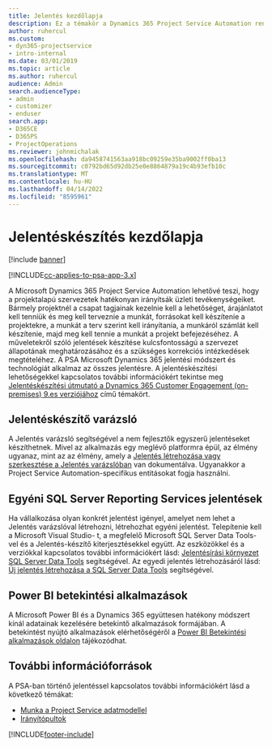 ```yaml
---
title: Jelentés kezdőlapja
description: Ez a témakör a Dynamics 365 Project Service Automation rendszerben történő jelentések leírását tartalmazza.
author: ruhercul
ms.custom:
- dyn365-projectservice
- intro-internal
ms.date: 03/01/2019
ms.topic: article
ms.author: ruhercul
audience: Admin
search.audienceType:
- admin
- customizer
- enduser
search.app:
- D365CE
- D365PS
- ProjectOperations
ms.reviewer: johnmichalak
ms.openlocfilehash: da9458741563aa918bc09259e35ba9002ff0ba13
ms.sourcegitcommit: c0792bd65d92db25e0e8864879a19c4b93efb10c
ms.translationtype: MT
ms.contentlocale: hu-HU
ms.lasthandoff: 04/14/2022
ms.locfileid: "8595961"
---
```

# <a name="reporting-home-page"></a>Jelentéskészítés kezdőlapja

[!include [banner](../includes/psa-now-project-operations.md)]

[!INCLUDE[cc-applies-to-psa-app-3.x](../includes/cc-applies-to-psa-app-3x.md)]

A Microsoft Dynamics 365 Project Service Automation lehetővé teszi, hogy a projektalapú szervezetek hatékonyan irányítsák üzleti tevékenységeiket. Bármely projektnél a csapat tagjainak kezelnie kell a lehetőséget, árajánlatot kell tenniük és meg kell terveznie a munkát, forrásokat kell készítenie a projektekre, a munkát a terv szerint kell irányítania, a munkáról számlát kell készítenie, majd meg kell tennie a munkát a projekt befejezéséhez. A műveletekről szóló jelentések készítése kulcsfontosságú a szervezet állapotának meghatározásához és a szükséges korrekciós intézkedések megtételéhez. A PSA Microsoft Dynamics 365 jelentési módszert és technológiát alkalmaz az összes jelentésre. A jelentéskészítési lehetőségekkel kapcsolatos további információkért tekintse meg [Jelentéskészítési útmutató a Dynamics 365 Customer Engagement (on-premises) 9.es verziójához](/dynamics365/customerengagement/on-premises/analytics/reporting-analytics-with-dynamics-365) című témakört.

## <a name="report-wizard"></a>Jelentéskészítő varázsló

A Jelentés varázsló segítségével a nem fejlesztők egyszerű jelentéseket készíthetnek. Mivel az alkalmazás egy meglévő platformra épül, az élmény ugyanaz, mint az az élmény, amely a [Jelentés létrehozása vagy szerkesztése a Jelentés varázslóban](/dynamics365/customerengagement/on-premises/basics/create-edit-copy-report-wizard) van dokumentálva. Ugyanakkor a Project Service Automation-specifikus entitásokat fogja használni.

## <a name="custom-sql-server-reporting-services-reports"></a>Egyéni SQL Server Reporting Services jelentések

Ha vállalkozása olyan konkrét jelentést igényel, amelyet nem lehet a Jelentés varázslóval létrehozni, létrehozhat egyéni jelentést. Telepítenie kell a Microsoft Visual Studio- t, a megfelelő Microsoft SQL Server Data Tools-vel és a Jelentés-készítő kiterjesztésekkel együtt. Az eszközökkel és a verziókkal kapcsolatos további információkért lásd: [Jelentésírási környezet SQL Server Data Tools](/dynamics365/customerengagement/on-premises/analytics/report-writing-environment-using-sql-server-data-tools) segítségével. Az egyedi jelentés létrehozásáról lásd: [Új jelentés létrehozása a SQL Server Data Tools](/dynamics365/customerengagement/on-premises/analytics/create-a-new-report-using-sql-server-data-tools) segítségével.

## <a name="power-bi-insights-apps"></a>Power BI betekintési alkalmazások

A Microsoft Power BI és a Dynamics 365 együttesen hatékony módszert kínál adatainak kezelésére betekintő alkalmazások formájában. A betekintést nyújtó alkalmazások elérhetőségéről a [Power BI Betekintési alkalmazások oldalon](https://powerbi.microsoft.com/power-bi-insights-apps/) tájékozódhat.


## <a name="additional-resources"></a>További információforrások
A PSA-ban történő jelentéssel kapcsolatos további információkért lásd a következő témákat:

- [Munka a Project Service adatmodellel](reports-working-project-service-data-model.md)
- [Irányítópultok](reports-dashboards.md)



[!INCLUDE[footer-include](../includes/footer-banner.md)]
